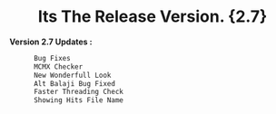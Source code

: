 # <h1 align="center">Its The Release Version. {2.7}</h1>

**Version 2.7 Updates :**
```python
      Bug Fixes
      MCMX Checker
      New Wonderfull Look
      Alt Balaji Bug Fixed
      Faster Threading Check
      Showing Hits File Name
```
